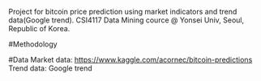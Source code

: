 Project for bitcoin price prediction using market indicators and trend data(Google trend). CSI4117 Data Mining cource @ Yonsei Univ, Seoul, Republic of Korea.

#Methodology

#Data
Market data: https://www.kaggle.com/acornec/bitcoin-predictions
Trend data: Google trend